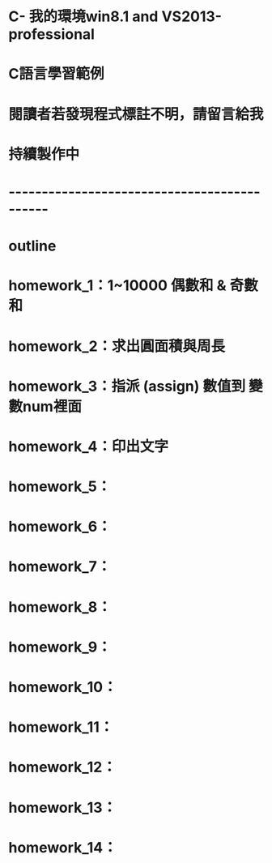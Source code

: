 # C- 我的環境win8.1  and  VS2013-professional
# C語言學習範例
# 閱讀者若發現程式標註不明，請留言給我
# 持續製作中
# --------------------------------------------
# outline
# homework_1：1~10000 偶數和 & 奇數和
# homework_2：求出圓面積與周長
# homework_3：指派 (assign) 數值到 變數num裡面
# homework_4：印出文字
# homework_5：
# homework_6：
# homework_7：
# homework_8：
# homework_9：
# homework_10：
# homework_11：
# homework_12：
# homework_13：
# homework_14：













